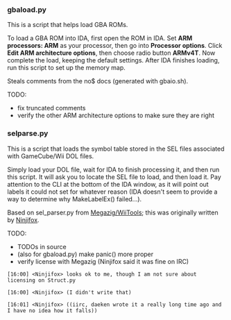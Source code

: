 ### gbaload.py

This is a script that helps load GBA ROMs.

To load a GBA ROM into IDA, first open the ROM in IDA. Set **ARM processors: ARM** as your processor, then go into **Processor options**. Click **Edit ARM architecture options**, then choose radio button **ARMv4T**. Now complete the load, keeping the default settings. After IDA finishes loading, run this script to set up the memory map.

Steals comments from the no$ docs (generated with gbaio.sh).

TODO:
* fix truncated comments
* verify the other ARM architecture options to make sure they are right

### selparse.py

This is a script that loads the symbol table stored in the SEL files associated with GameCube/Wii DOL files.

Simply load your DOL file, wait for IDA to finish processing it, and then run this script. It will ask you to locate the SEL file to load, and then load it. Pay attention to the CLI at the bottom of the IDA window, as it will point out labels it could not set for whatever reason (IDA doesn't seem to provide a way to determine why MakeLabelEx() failed...).

Based on sel_parser.py from [Megazig/WiiTools](https://github.com/Megazig/WiiTools/tree/master/PythonTools); this was originally written by [Ninjifox](https://github.com/Ninjifox).

TODO:
* TODOs in source
* (also for gbaload.py) make panic() more proper
* verify license with Megazig (Ninjifox said it was fine on IRC)
```
[16:00] <Ninjifox> looks ok to me, though I am not sure about licensing on Struct.py
```
```
[16:00] <Ninjifox> (I didn't write that)
```
```
[16:01] <Ninjifox> ((iirc, daeken wrote it a really long time ago and I have no idea how it falls))
```
